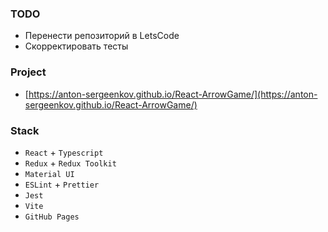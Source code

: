 ### TODO
- Перенести репозиторий в LetsCode
- Скорректировать тесты

### Project
- [https://anton-sergeenkov.github.io/React-ArrowGame/](https://anton-sergeenkov.github.io/React-ArrowGame/)

### Stack
- `React` + `Typescript`
- `Redux` + `Redux Toolkit`
- `Material UI`
- `ESLint` + `Prettier`
- `Jest`
- `Vite`
- `GitHub Pages`
